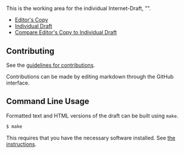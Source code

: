 # 

This is the working area for the individual Internet-Draft, "".

* [Editor's Copy](https://chucklever.github.io/i-d-rpc-over-quicv1/#go.draft-cel-nfsv4-rpc-over-quicv1.html)
* [Individual Draft](https://datatracker.ietf.org/doc/html/draft-cel-nfsv4-rpc-over-quicv1)
* [Compare Editor's Copy to Individual Draft](https://chucklever.github.io/i-d-rpc-over-quicv1/#go.draft-cel-nfsv4-rpc-over-quicv1.diff)


## Contributing

See the
[guidelines for contributions](https://github.com/chucklever/i-d-rpc-over-quicv1/blob/main/CONTRIBUTING.md).

Contributions can be made by editing markdown through the GitHub interface.


## Command Line Usage

Formatted text and HTML versions of the draft can be built using `make`.

```sh
$ make
```

This requires that you have the necessary software installed.  See
[the instructions](https://github.com/martinthomson/i-d-template/blob/main/doc/SETUP.md).

